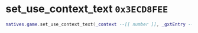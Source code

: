 # set_use_context_text `0x3ECD8FEE`

```lua
natives.game.set_use_context_text(_context --[[ number ]], _gxtEntry --[[ string ]], _unk2 --[[ string ]], _unk3 --[[ string ]], _unk4 --[[ number ]], _unk5 --[[ number ]])
```